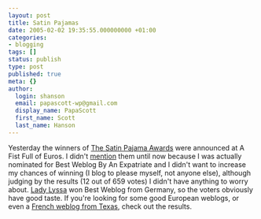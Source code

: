 ```yaml
---
layout: post
title: Satin Pajamas
date: 2005-02-02 19:35:55.000000000 +01:00
categories:
- blogging
tags: []
status: publish
type: post
published: true
meta: {}
author:
  login: shanson
  email: papascott-wp@gmail.com
  display_name: PapaScott
  first_name: Scott
  last_name: Hanson
---
```

<p>Yesterday the winners of <a title="The Satin Pajama Awards" href="http://fistfulofeuros.net/afoeawards.php">The Satin Pajama Awards</a> were announced at A Fist Full of Euros. I didn't <a href="/archives/2005/01/22/quote-unquote/">mention</a> them until now because I was actually nominated for Best Weblog By An Expatriate and I didn't want to increase my chances of winning (I blog to please myself, not anyone else), although judging by the results (12 out of 659 votes) I didn't have anything to worry about. <a title="Lyssa's Lounge" href="http://www.lyssaslounge.de/peepshow/">Lady Lyssa</a> won Best Weblog from Germany, so the voters obviously have good taste. If you're looking for some good European weblogs, or even a <a title="Au Texas, tout le monde est fou sauf moi" href="http://pasfolle.blogspot.com/">French weblog from Texas</a>, check out the results.</p>

